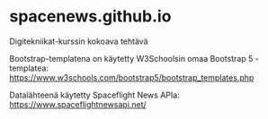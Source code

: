 # spacenews.github.io

Digitekniikat-kurssin kokoava tehtävä

Bootstrap-templatena on käytetty W3Schoolsin omaa Bootstrap 5 -templatea: https://www.w3schools.com/bootstrap5/bootstrap_templates.php

Datalähteenä käytetty Spaceflight News APIa: https://www.spaceflightnewsapi.net/
